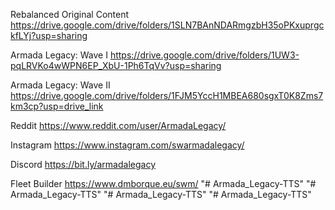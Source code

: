 Rebalanced Original Content
https://drive.google.com/drive/folders/1SLN7BAnNDARmgzbH35oPKxuprgckfLYj?usp=sharing

Armada Legacy: Wave I
https://drive.google.com/drive/folders/1UW3-pqLRVKo4wWPN6EP_XbU-1Ph6TqVv?usp=sharing

Armada Legacy: Wave II
https://drive.google.com/drive/folders/1FJM5YccH1MBEA680sgxT0K8Zms7km3cp?usp=drive_link 

Reddit
https://www.reddit.com/user/ArmadaLegacy/

Instagram
https://www.instagram.com/swarmadalegacy/

Discord
https://bit.ly/armadalegacy

Fleet Builder
https://www.dmborque.eu/swm/
"# Armada_Legacy-TTS" 
"# Armada_Legacy-TTS" 
"# Armada_Legacy-TTS" 
"# Armada_Legacy-TTS" 
